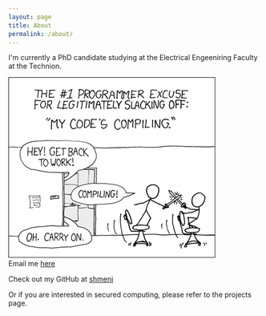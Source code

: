 ```yaml
---
layout: page
title: About
permalink: /about/
---
```


I'm currently a PhD candidate studying at the Electrical Engeeniring Faculty at the Technion.

![board](/assets/home/about.png)  
Email me <a href="mailto:shmeni@campus.technion.ac.il" target="_top">here</a>

Check out my GitHub at <a href="http://www.github.com/shmeni">shmeni</a>

Or if you are interested in secured computing, please refer to the projects page.
